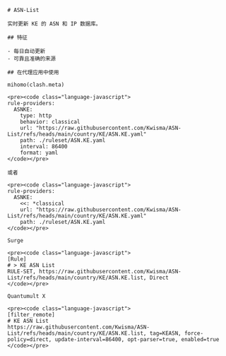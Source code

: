 
    # ASN-List
    
    实时更新 KE 的 ASN 和 IP 数据库。
    
    ## 特征
    
    - 每日自动更新
    - 可靠且准确的来源
    
    ## 在代理应用中使用
    
    mihomo(clash.meta)
   
    <pre><code class="language-javascript">
    rule-providers:
      ASNKE:
        type: http
        behavior: classical
        url: "https://raw.githubusercontent.com/Kwisma/ASN-List/refs/heads/main/country/KE/ASN.KE.yaml"
        path: ./ruleset/ASN.KE.yaml
        interval: 86400
        format: yaml
    </code></pre>

    或者

    <pre><code class="language-javascript">
    rule-providers:
      ASNKE:
        <<: *classical
        url: "https://raw.githubusercontent.com/Kwisma/ASN-List/refs/heads/main/country/KE/ASN.KE.yaml"
        path: ./ruleset/ASN.KE.yaml
    </code></pre>
    
    Surge
    
    <pre><code class="language-javascript">
    [Rule]
    # > KE ASN List
    RULE-SET, https://raw.githubusercontent.com/Kwisma/ASN-List/refs/heads/main/country/KE/ASN.KE.list, Direct
    </code></pre>
    
    Quantumult X
    
    <pre><code class="language-javascript">
    [filter_remote]
    # KE ASN List
    https://raw.githubusercontent.com/Kwisma/ASN-List/refs/heads/main/country/KE/ASN.KE.list, tag=KEASN, force-policy=direct, update-interval=86400, opt-parser=true, enabled=true
    </code></pre>
    